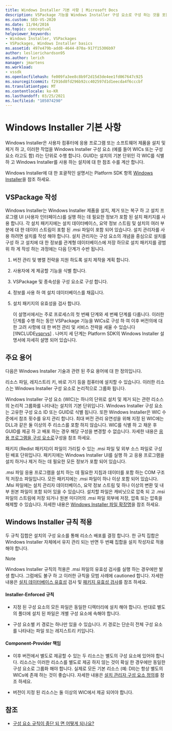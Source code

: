 ```yaml
---
title: Windows Installer 기본 사항 | Microsoft Docs
description: VSPackage 기능을 Windows Installer 구성 요소로 구성 하는 것을 포함 하 여 VSPackage을 설치 하는 데 사용 하는 Windows Installer에 대해 알아봅니다.
ms.custom: SEO-VS-2020
ms.date: 11/04/2016
ms.topic: conceptual
helpviewer_keywords:
- Windows Installer, VSPackages
- VSPackages, Windows Installer basics
ms.assetid: 497e479b-add8-4644-870a-917f15306b97
author: leslierichardson95
ms.author: lerich
manager: jmartens
ms.workload:
- vssdk
ms.openlocfilehash: fe009fa3ee8c8b9f2d15d3de4ee1fd067647c925
ms.sourcegitcommit: f2916d8fd296b92cc402597d1d1eecda4f6cccbf
ms.translationtype: MT
ms.contentlocale: ko-KR
ms.lasthandoff: 03/25/2021
ms.locfileid: "105074290"
---
```

# <a name="windows-installer-basics"></a>Windows Installer 기본 사항
Windows Installer은 사용자 컴퓨터에 응용 프로그램 또는 소프트웨어 제품을 설치 및 제거 하 고, 이러한 작업을 Windows Installer 구성 요소 (예를 들어 WICs 또는 구성 요소 라고도 함) 라는 단위로 수행 합니다. GUID는 설치의 기본 단위인 각 WIC를 식별 하 고 Windows Installer를 사용 하는 설치에 대 한 참조 수를 계산 합니다.

 Windows Installer에 대 한 포괄적인 설명서는 Platform SDK 항목 [Windows Installer](/previous-versions/2kt85ked(v=vs.120))을 참조 하세요.

## <a name="authoring-a-vspackage"></a>VSPackage 작성
 Windows Installer는 Windows Installer 제품을 설치, 제거 또는 복구 하 고 설치 프로그램 UI (사용자 인터페이스)를 실행 하는 데 필요한 정보가 포함 된 설치 패키지를 사용 합니다. 각 설치 패키지에는 설치 데이터베이스, 요약 정보 스트림 및 설치의 여러 부분에 대 한 데이터 스트림이 포함 된 .msi 파일이 포함 되어 있습니다. 설치 관리자를 사용 하려면 설치를 작성 해야 합니다. 설치 관리자는 구성 요소의 개념을 중심으로 설치를 구성 하 고 설치에 대 한 정보를 관계형 데이터베이스에 저장 하므로 설치 패키지를 광범위 하 게 작성 하는 과정에는 다음 단계가 수반 됩니다.

1. 버전 관리 및 병렬 전략을 지원 하도록 설치 제작을 계획 합니다.

2. 사용자에 게 제공할 기능을 식별 합니다.

3. VSPackage 및 종속성을 구성 요소로 구성 합니다.

4. 정보를 사용 하 여 설치 데이터베이스를 채웁니다.

5. 설치 패키지의 유효성을 검사 합니다.

   이 설명서에서는 주로 프로세스의 첫 번째 단계와 세 번째 단계를 다룹니다. 이러한 단계를 수행 하는 동안 VSPackage 기능을 WICs로 구성 하 여 이후 버전의에 대 한 고려 사항에 대 한 버전 관리 및 서비스 전략을 세울 수 있습니다 [!INCLUDE[vsprvs](../../code-quality/includes/vsprvs_md.md)] . 나머지 세 단계는 Platform SDK의 Windows Installer 설명서에 자세히 설명 되어 있습니다.

## <a name="key-terms"></a>주요 용어
 다음은 Windows Installer 기술과 관련 된 주요 용어에 대 한 정의입니다.

 리소스 파일, 레지스트리 키, 바로 가기 등을 컴퓨터에 설치할 수 있습니다. 이러한 리소스는 Windows Installer 구성 요소로 논리적으로 그룹화 됩니다.

 Windows Installer 구성 요소 (WIC)는 하나의 단위로 설치 및 제거 되는 관련 리소스의 논리적 그룹화를 나타내는 설치의 기본 단위입니다. Windows Installer 구성 요소는 고유한 구성 요소 ID 또는 GUID로 식별 됩니다. 또한 Windows Installer은 WIC 수준에서 참조 횟수를 유지 관리 합니다. 최대 버전 관리 유연성을 위해 지정 된 WIC에는 DLL과 같은 둘 이상의 주 리소스를 포함 하지 않습니다. WIC를 식별 하 고 채운 후 GUID를 제공 하 고 배포 하는 경우 해당 구성을 변경할 수 없습니다. 자세한 내용은 [응용 프로그램을 구성 요소로](/windows/desktop/Msi/organizing-applications-into-components)구성을 참조 하세요.

 패키지 (Redist 패키지)이 파일이 가리킬 수 있는 .msi 파일 및 외부 소스 파일로 구성 된 배포 단위입니다. 패키지에는 Windows Installer UI를 실행 하 고 응용 프로그램을 설치 하거나 제거 하는 데 필요한 모든 정보가 포함 되어 있습니다.

 .msi 파일 응용 프로그램을 설치 하는 데 필요한 지침과 데이터를 포함 하는 COM 구조적 저장소 파일입니다. 모든 패키지에는 .msi 파일이 하나 이상 포함 되어 있습니다. .Msi 파일에는 설치 관리자 데이터베이스, 요약 정보 스트림 및 하나 이상의 변환 및 내부 원본 파일이 포함 되어 있을 수 있습니다. 설치할 파일은 캐비닛으로 압축 되 고 .msi 파일의 스트림에 저장 되거나 원본 미디어의 .msi 파일 외부에 저장, 압축 또는 압축을 해제할 수 있습니다. 자세한 내용은 [Windows Installer 파일 확장명](/windows/desktop/Msi/windows-installer-file-extensions)을 참조 하세요.

## <a name="windows-installer-rules-enforcement"></a>Windows Installer 규칙 적용
 두 규칙 집합은 설치의 구성 요소를 통해 리소스 배포를 결정 합니다. 한 규칙 집합은 Windows Installer 자체에서 유지 관리 되는 반면 두 번째 집합을 설치 작성자로 적용 해야 합니다.

> [!NOTE]
> Windows Installer 규칙의 적용은 .msi 파일의 유효성 검사를 실행 하는 경우에만 발생 합니다. 그럼에도 불구 하 고 이러한 규칙을 모범 사례에 cautioned 합니다. 자세한 내용은 [설치 데이터베이스 유효성](/windows/desktop/Msi/validating-an-installation-database) 검사 및 [패키지 유효성 검사](/windows/desktop/Msi/package-validation)를 참조 하세요.

#### <a name="installer-enforced-rules"></a>Installer-Enforced 규칙

- 지정 된 구성 요소의 모든 파일은 동일한 디렉터리에 설치 해야 합니다. 반대로 별도의 폴더에 설치 된 파일은 개별 구성 요소에 속해야 합니다.

- 구성 요소별 키 경로는 하나만 있을 수 있습니다. 키 경로는 단순히 전체 구성 요소를 나타내는 파일 또는 레지스트리 키입니다.

#### <a name="component-provider-responsibilities"></a>Component-Provider 책임

- 이후 버전에서 별도로 제공할 수 있는 두 리소스는 별도의 구성 요소에 있어야 합니다. 리소스는 이러한 리소스를 별도로 제공 하지 않는 것이 확실 한 경우에만 동일한 구성 요소로 그룹화 해야 합니다. 실제로 모든 기본 리소스 (예: Dll)는 항상 별도의 WICs에 존재 하는 것이 좋습니다. 자세한 내용은 [설치 관리자 구성 요소 정의](/windows/desktop/Msi/defining-installer-components)를 참조 하세요.

- 버전이 지정 된 리소스는 둘 이상의 WIC에서 제공 되어야 합니다.

## <a name="see-also"></a>참조
- [구성 요소 규칙이 중단 되 면 어떻게 되나요?](/windows/desktop/Msi/what-happens-if-the-component-rules-are-broken)
